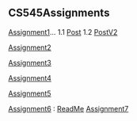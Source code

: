 ## CS545Assignments
[Assignment1](https://github.com/Luwamcyber/CS545Assignments/tree/main/Assignment1)... 1.1 [Post](https://github.com/Luwamcyber/CS545Assignments/tree/main/Assignment1/Post) 1.2 [PostV2](https://github.com/Luwamcyber/CS545Assignments/tree/main/Assignment1/PostV2)


[Assignment2](https://github.com/Luwamcyber/CS545Assignments/tree/main/Assignment2)

[Assignment3](https://github.com/Luwamcyber/CS545Assignments/tree/main/assignment3)

[Assignment4](https://github.com/Luwamcyber/CS545Assignments/tree/main/Assignment4)

[Assignment5](https://github.com/Luwamcyber/CS545Assignments/tree/main/Assignment5)

[Assignment6](https://github.com/Luwamcyber/CS545Assignments/tree/main/Assignment6) :  [ReadMe](https://github.com/Luwamcyber/CS545Assignments/blob/main/Assignment6/README.md)
[Assignment7](https://github.com/Luwamcyber/CS545Assignments/tree/main/assignment7)
